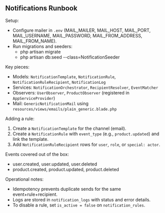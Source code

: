 ## Notifications Runbook

Setup:
- Configure mailer in `.env` (MAIL_MAILER, MAIL_HOST, MAIL_PORT, MAIL_USERNAME, MAIL_PASSWORD, MAIL_FROM_ADDRESS, MAIL_FROM_NAME).
- Run migrations and seeders:
  - php artisan migrate
  - php artisan db:seed --class=NotificationSeeder

Key pieces:
- Models: `NotificationTemplate`, `NotificationRule`, `NotificationRuleRecipient`, `NotificationLog`
- Services: `NotificationOrchestrator`, `RecipientResolver`, `EventMatcher`
- Observers: `UserObserver`, `ProductObserver` (registered in `AppServiceProvider`)
- Mail: `GenericNotificationMail` using `resources/views/emails/plain_generic.blade.php`

Adding a rule:
1. Create a `NotificationTemplate` for the channel (email).
2. Create a `NotificationRule` with `event_type` (e.g., `product.updated`) and link the template.
3. Add `NotificationRuleRecipient` rows for `user`, `role`, or `special: actor`.

Events covered out of the box:
- user.created, user.updated, user.deleted
- product.created, product.updated, product.deleted

Operational notes:
- Idempotency prevents duplicate sends for the same event+rule+recipient.
- Logs are stored in `notification_logs` with status and error details.
- To disable a rule, set `is_active = false` on `notification_rules`.

